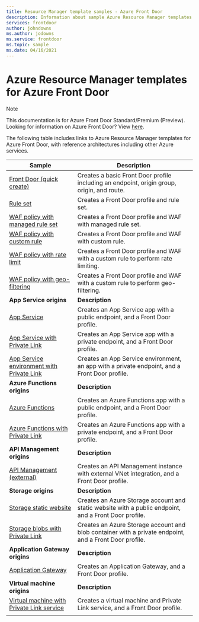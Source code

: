 ```yaml
---
title: Resource Manager template samples - Azure Front Door
description: Information about sample Azure Resource Manager templates provided for Azure Front Door.
services: frontdoor
author: johndowns
ms.author: jodowns
ms.service: frontdoor
ms.topic: sample
ms.date: 04/16/2021 
---
```


# Azure Resource Manager templates for Azure Front Door

> [!Note]
> This documentation is for Azure Front Door Standard/Premium (Preview). Looking for information on Azure Front Door? View [here](../front-door-overview.md).

The following table includes links to Azure Resource Manager templates for Azure Front Door, with reference architectures including other Azure services.

| Sample | Description |
|-|-|
| [Front Door (quick create)](https://github.com/Azure/azure-quickstart-templates/tree/master/201-front-door-standard-premium/) | Creates a basic Front Door profile including an endpoint, origin group, origin, and route.  |
| [Rule set](https://github.com/Azure/azure-quickstart-templates/tree/master/201-front-door-standard-premium-rule-set/) | Creates a Front Door profile and rule set.  |
| [WAF policy with managed rule set](https://github.com/Azure/azure-quickstart-templates/tree/master/201-front-door-premium-waf-managed/) | Creates a Front Door profile and WAF with managed rule set.  |
| [WAF policy with custom rule](https://github.com/Azure/azure-quickstart-templates/tree/master/201-front-door-standard-premium-waf-custom/) | Creates a Front Door profile and WAF with custom rule.  |
| [WAF policy with rate limit](https://github.com/Azure/azure-quickstart-templates/tree/master/201-front-door-standard-premium-rate-limit/) | Creates a Front Door profile and WAF with a custom rule to perform rate limiting.  |
| [WAF policy with geo-filtering](https://github.com/Azure/azure-quickstart-templates/tree/master/201-front-door-standard-premium-geo-filtering/) | Creates a Front Door profile and WAF with a custom rule to perform geo-filtering.  |
|**App Service origins**| **Description** |
| [App Service](https://github.com/Azure/azure-quickstart-templates/tree/master/201-front-door-standard-premium-app-service-public) | Creates an App Service app with a public endpoint, and a Front Door profile.  |
| [App Service with Private Link](https://github.com/Azure/azure-quickstart-templates/tree/master/201-front-door-premium-app-service-private-link) | Creates an App Service app with a private endpoint, and a Front Door profile.  |
| [App Service environment with Private Link](https://github.com/Azure/azure-quickstart-templates/tree/master/201-front-door-premium-app-service-environment-internal-private-link) | Creates an App Service environment, an app with a private endpoint, and a Front Door profile.  |
|**Azure Functions origins**| **Description** |
| [Azure Functions](https://github.com/Azure/azure-quickstart-templates/tree/master/201-front-door-standard-premium-function-public/) | Creates an Azure Functions app with a public endpoint, and a Front Door profile.  |
| [Azure Functions with Private Link](https://github.com/Azure/azure-quickstart-templates/tree/master/201-front-door-premium-function-private-link) | Creates an Azure Functions app with a private endpoint, and a Front Door profile.  |
|**API Management origins**| **Description** |
| [API Management (external)](https://github.com/Azure/azure-quickstart-templates/tree/master/201-front-door-standard-premium-api-management-external) | Creates an API Management instance with external VNet integration, and a Front Door profile.  |
|**Storage origins**| **Description** |
| [Storage static website](https://github.com/Azure/azure-quickstart-templates/tree/master/201-front-door-standard-premium-storage-static-website) | Creates an Azure Storage account and static website with a public endpoint, and a Front Door profile.  |
| [Storage blobs with Private Link](https://github.com/Azure/azure-quickstart-templates/tree/master/201-front-door-premium-storage-blobs-private-link) | Creates an Azure Storage account and blob container with a private endpoint, and a Front Door profile.  |
|**Application Gateway origins**| **Description** |
| [Application Gateway](https://github.com/Azure/azure-quickstart-templates/tree/master/201-front-door-standard-premium-application-gateway-public) | Creates an Application Gateway, and a Front Door profile. |
|**Virtual machine origins**| **Description** |
| [Virtual machine with Private Link service](https://github.com/Azure/azure-quickstart-templates/tree/master/201-front-door-premium-vm-private-link) | Creates a virtual machine and Private Link service, and a Front Door profile. |
| | |
